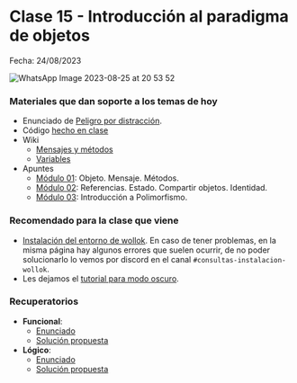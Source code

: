 # Clase 15 - Introducción al paradigma de objetos

Fecha: 24/08/2023

![WhatsApp Image 2023-08-25 at 20 53 52](https://github.com/pdepjm/bitacoras/assets/48812037/c5b08824-fa99-4dbf-947b-085d59b46bc8)


### Materiales que dan soporte a los temas de hoy

* Enunciado de [Peligro por distracción](https://docs.google.com/document/d/1vfJ-57RhA0txQoxkjWE8xo7yvEZNYthe0VuxK-rbhFo/edit#).
* Código [hecho en clase](https://github.com/pdepjm/2023-o-clase-intro/blob/master/src/peligroPorDistraccion.wlk)
* Wiki
  * [Mensajes y métodos](https://wiki.uqbar.org/wiki/articles/mensajes-y-metodos.html)
  * [Variables](https://wiki.uqbar.org/wiki/articles/variables.html)
* Apuntes 
  * [Módulo 01](https://docs.google.com/document/d/1RBfNmKZFKZ90XvfQsN7zhtuUPV2Mvj7t-iyZiL2bClQ/edit?usp=drive_web): Objeto. Mensaje. Métodos.
  * [Módulo 02](https://docs.google.com/document/d/14092iRsXDXih8-q_0UEXIGRSQmGtxL9pay1VXX4ceJg/edit?usp=drive_web): Referencias. Estado. Compartir objetos. Identidad.
  * [Módulo 03](https://docs.google.com/document/d/1X7Sz12e7rbVO1x7uMD7ECjZnT-chELx0ElTPmNvNURU/edit#): Introducción a Polimorfismo.

### Recomendado para la clase que viene

* [Instalación del entorno de wollok](https://www.wollok.org/instalacion/). En caso de tener problemas, en la misma página hay algunos errores que suelen ocurrir, de no poder solucionarlo lo vemos por discord en el canal `#consultas-instalacion-wollok`.
* Les dejamos el [tutorial para modo oscuro](https://www.wollok.org/tour/).

### Recuperatorios

* **Funcional**:
    * [Enunciado](https://docs.google.com/document/d/1V9kjrRJd9es53fwuZOPUd8psnYPXOsvHc0-r4j4KIbU)
    * [Solución propuesta](https://github.com/pdepjm/2023-f-solucion-primer-recu/blob/master/src/Library.hs)
* **Lógico**:
    * [Enunciado](https://docs.google.com/document/d/10TN43FNN4EOhhO9QrMHs8UYueVcSoDlEheH-Rd8Tt7o/edit?usp=sharing)
    * [Solución propuesta]()
